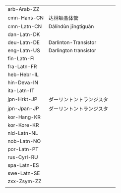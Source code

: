 | | | |
|-|-|-|
| arb-Arab-ZZ |  |  |
| cmn-Hans-CN | 达林顿晶体管 |  |
| cmn-Latn-CN | Dálíndùn jīngtǐguǎn |  |
| dan-Latn-DK |  |  |
| deu-Latn-DE | Darlinton-Transistor |  |
| eng-Latn-US | Darlington transistor |  |
| fin-Latn-FI |  |  |
| fra-Latn-FR |  |  |
| heb-Hebr-IL |  |  |
| hin-Deva-IN |  |  |
| ita-Latn-IT |  |  |
| jpn-Hrkt-JP | ダーリントントランジスタ |  |
| jpn-Jpan-JP | ダーリントントランジスタ |  |
| kor-Hang-KR |  |  |
| kor-Kore-KR |  |  |
| nld-Latn-NL |  |  |
| nob-Latn-NO |  |  |
| por-Latn-PT |  |  |
| rus-Cyrl-RU |  |  |
| spa-Latn-ES |  |  |
| swe-Latn-SE |  |  |
| zxx-Zsym-ZZ |  |  |
|  |  |  |